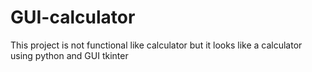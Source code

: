 # GUI-calculator
This project is not functional like calculator but it looks like a calculator using python and GUI tkinter
